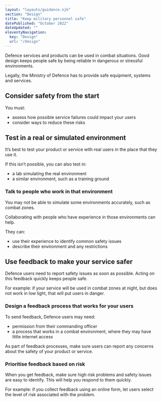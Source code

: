 ```yaml
---
layout: "layouts/guidance.njk"
section: "Design"
title: "Keep military personnel safe"
datePublished: "October 2022"
dateUpdated: ""
eleventyNavigation:
  key: "Design"
  url: "/design"
---
```


Defence services and products can be used in combat situations. Good design keeps people safe by being reliable in dangerous or stressful environments.

Legally, the Ministry of Defence has to provide safe equipment, systems and services.

## Consider safety from the start

You must:

- assess how possible service failures could impact your users
- consider ways to reduce these risks

## Test in a real or simulated environment

It’s best to test your product or service with real users in the place that they use it.

If this isn’t possible, you can also test in:

- a lab simulating the real environment
- a similar environment, such as a training ground

### Talk to people who work in that environment

You may not be able to simulate some environments accurately, such as combat zones.

Collaborating with people who have experience in those environments can help.

They can:

- use their experience to identify common safety issues
- describe their environment and any restrictions

## Use feedback to make your service safer

Defence users need to report safety issues as soon as possible. Acting on this feedback quickly keeps people safe.

For example: if your service will be used in combat zones at night, but does not work in low light, that will put users in danger.

### Design a feedback process that works for your users

To send feedback, Defence users may need:

- permission from their commanding officer
- a process that works in a combat environment, where they may have little internet access

As part of feedback processes, make sure users can report any concerns about the safety of your product or service.

### Prioritise feedback based on risk

When you get feedback, make sure high risk problems and safety issues are easy to identify. This will help you respond to them quickly.

For example: if you collect feedback using an online form, let users select the level of risk associated with the problem.
